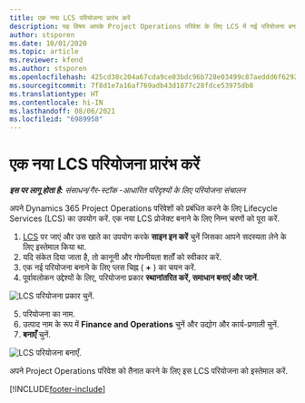 ```yaml
---
title: एक नया LCS परियोजना प्रारंभ करें
description: यह विषय आपके Project Operations परिवेश के लिए LCS में नई परियोजना बनाने के बारे में जानकारी देता है.
author: stsporen
ms.date: 10/01/2020
ms.topic: article
ms.reviewer: kfend
ms.author: stsporen
ms.openlocfilehash: 425cd38c204a67cda9ce03bdc96b728e03499c87aeddd6f62924b57e16b21167
ms.sourcegitcommit: 7f8d1e7a16af769adb43d1877c28fdce53975db8
ms.translationtype: HT
ms.contentlocale: hi-IN
ms.lasthandoff: 08/06/2021
ms.locfileid: "6989958"
---
```

# <a name="start-a-new-lcs-project"></a>एक नया LCS परियोजना प्रारंभ करें

_**इस पर लागू होता है:** संसाधन/गैर-स्टॉक -आधारित परिदृश्यों के लिए परियोजना संचालन_

अपने Dynamics 365 Project Operations परिवेशों को प्रबंधित करने के लिए Lifecycle Services (LCS) का उपयोग करें. एक नया LCS प्रोजेक्ट बनाने के लिए निम्न चरणों को पूरा करें.

1. [LCS](https://lcs.dynamics.com/Logon/Index) पर जाएं और उस खाते का उपयोग करके **साइन इन करें** चुनें जिसका आपने सदस्यता लेने के लिए इस्तेमाल किया था.
2. यदि संकेत दिया जाता है, तो कानूनी और गोपनीयता शर्तों को स्वीकार करें.
3. एक नई परियोजना बनाने के लिए प्लस चिह्न ( **+** ) का चयन करें.
4. पूर्वावलोकन उद्देश्यों के लिए, परियोजना प्रकार **स्थानांतरित करें, समाधान बनाएं और जानें**.

  ![LCS परियोजना प्रकार चुनें.](./media/create-lcs-1.png)

5. परियोजना का नाम. 
6. उत्पाद नाम के रूप में **Finance and Operations** चुनें और उद्योग और कार्य-प्रणाली चुनें. 
7. **बनाएँ** चुनें.

![LCS परियोजना बनाएँ.](./media/create-lcs-2.png)

अपने Project Operations परिवेश को तैनात करने के लिए इस LCS परियोजना को इस्तेमाल करें.



[!INCLUDE[footer-include](../includes/footer-banner.md)]